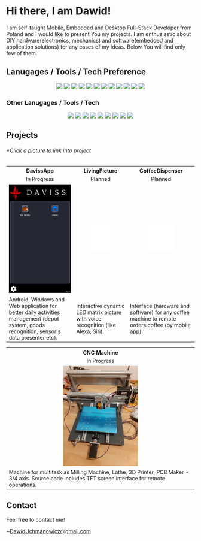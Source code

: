 # Hi there, I am Dawid!

I am self-taught Mobile, Embedded and Desktop Full-Stack Developer from Poland and I would like to present You my projects.
I am enthusiastic about DIY hardware(electronics, mechanics) and software(embedded and application solutions) for any cases of my ideas. Below You will find only few of them.


## Lanugages / Tools / Tech Preference

<p align="center">
  <img src = "https://img.shields.io/static/v1?label=%20&&color=black&logoColor=white&message=C%2B%2B&logo=c%2B%2B&labelColor=00599C" height =25> 
  <img src = "https://img.shields.io/static/v1?label=%20&&color=black&logoColor=white&message=C&logo=C&labelColor=A8B9CC" height =25> 
  <img src = "https://img.shields.io/static/v1?label=%20&&color=black&logoColor=white&message=QML%20%2F%20JS&logo=javascript&labelColor=F7DF1E" height =25> 
  <img src = "https://img.shields.io/static/v1?label=%20&&color=black&logoColor=white&message=Embedded%20(STM32)&logo=stmicroelectronics&labelColor=03234B" height =25>
  <img src = "https://img.shields.io/static/v1?label=%20&&color=black&logoColor=white&message=ESP&logo=espressif&labelColor=E7352C" height =25> 
  <img src = "https://img.shields.io/static/v1?label=%20&&color=black&logoColor=white&message=Qt&logo=qt&labelColor=41CD52" height =25>
  <img src = "https://img.shields.io/static/v1?label=%20&&color=black&logoColor=white&message=SQLite&logo=sqlite&labelColor=003B57" height =25> 
  <img src = "https://img.shields.io/static/v1?label=%20&&color=black&logoColor=white&message=MySQL&logo=mysql&labelColor=4479A1" height =25> 
  <img src = "https://img.shields.io/static/v1?label=%20&&color=black&logoColor=white&message=Android&logo=android&labelColor=3DDC84" height =25>
  <img src = "https://img.shields.io/static/v1?label=%20&&color=black&logoColor=white&message=CMake&logo=cmake&labelColor=064F8C" height =25> 
  <img src = "https://img.shields.io/static/v1?label=%20&&color=black&logoColor=white&message=Git&logo=git&labelColor=F05032" height =25> 
  <img src = "https://img.shields.io/static/v1?label=%20&&color=black&logoColor=white&message=GitHub&logo=github&labelColor=181717" height =25> 
</p>

### Other Lanugages / Tools / Tech
 
<p align="center">
  <img src = "https://img.shields.io/static/v1?label=%20&&color=black&logoColor=white&message=Visual%20Studio&logo=visual%20studio&labelColor=5C2D91" height =25> 
   <img src = "https://img.shields.io/static/v1?label=%20&&color=black&logoColor=white&message=PHP&logo=php&labelColor=777BB4" height =25>
  <img src = "https://img.shields.io/static/v1?label=%20&&color=black&logoColor=white&message=HTML&logo=html5&labelColor=E34F26" height =25> 
  <img src = "https://img.shields.io/static/v1?label=%20&&color=black&logoColor=white&message=Arduino&logo=Arduino&labelColor=00979D" height =25> 
  <img src = "https://img.shields.io/static/v1?label=%20&&color=black&logoColor=white&message=Jira&logo=jira&labelColor=0052CC" height =25> 
  <img src = "https://img.shields.io/static/v1?label=%20&&color=black&logoColor=white&message=Inventor&logo=autodesk&labelColor=0696D7" height =25>
  <img src = "https://img.shields.io/static/v1?label=%20&&color=black&logoColor=white&message=Fusion%20360&logo=autodesk&&labelColor=0696D7" height =25> 
  <img src = "https://img.shields.io/static/v1?label=%20&&color=black&logoColor=white&message=SAP&logo=sap&labelColor=0FAAFF" height =25> 
  <img src = "https://img.shields.io/static/v1?label=%20&&color=black&logoColor=white&message=MS%20Office&logo=microsoft%20office&labelColor=D83B01" height =25> 
</p>
  
   

## Projects
###### _*Click a picture to link into project_
<table>
  <tr>
    <th>DavissApp</th>
    <th>LivingPicture</th>
    <th>CoffeeDispenser</th>
  </tr>
    <tr align="center">
      <td>In Progress</td>
      <td>Planned</td>
      <td>Planned</td>
  </tr> 

  <tr align="center">
    <td><a href="https://github.com/Uchmanowicz/DavissApp">
      <img src="https://github.com/Uchmanowicz/DavissApp/blob/master/docs/images/ss_menuView.JPG" width = 200 /></a></td>
    <td><img src="./docs/imageInProgress.png" width = 70 /></td>
    <td><img src="./docs/imageInProgress.png" width = 70 /></td>
  </tr>
  <tr>
    <td>Android, Windows and Web application for better daily activities management (depot system, goods recognition, sensor's data presenter etc).</td>
    <td>Interactive dynamic LED matrix picture with voice recognition (like Alexa, Siri).</td>
    <td>Interface (hardware and software) for any coffee machine to remote orders coffee (by mobile app).</td>
  </tr>
</table>


<table>
  <tr>
    <th>CNC Machine</th>
  </tr>
    <tr align="center">
      <td>In Progress</td>
  </tr>
  <tr align="center">
    <td><a href="https://github.com/Uchmanowicz/CNC_Machine">
      <img src="https://github.com/Uchmanowicz/CNC_Machine/blob/main/CNCMachine.jpg" width = 200 /></a></td>
  </tr>
  <tr>
    <td>Machine for multitask as Milling Machine, Lathe, 3D Printer, PCB Maker - 3/4 axis. Source code includes TFT screen interface for remote operations.</td>
  </tr>
</table>  



## Contact
  Feel free to contact me!

~<DawidUchmanowicz@gmail.com>
